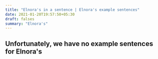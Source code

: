 ```yaml
---
title: "Elnora's in a sentence | Elnora's example sentences"
date: 2021-01-20T19:57:50+05:30
draft: falses
summary: "Elnora's"
---
```

## Unfortunately, we have no example sentences for Elnora's                 
